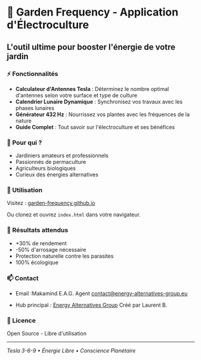 # 🌱 Garden Frequency - Application d'Électroculture

## L'outil ultime pour booster l'énergie de votre jardin

### ⚡ Fonctionnalités

- **Calculateur d'Antennes Tesla** : Déterminez le nombre optimal d'antennes selon votre surface et type de culture
- **Calendrier Lunaire Dynamique** : Synchronisez vos travaux avec les phases lunaires
- **Générateur 432 Hz** : Nourrissez vos plantes avec les fréquences de la nature
- **Guide Complet** : Tout savoir sur l'électroculture et ses bénéfices

### 🎯 Pour qui ?

- Jardiniers amateurs et professionnels
- Passionnés de permaculture
- Agriculteurs biologiques
- Curieux des énergies alternatives

### 🚀 Utilisation

Visitez : [garden-frequency.github.io](https://lemarchanddebonheur9.github.io/garden-frequency/)

Ou clonez et ouvrez `index.html` dans votre navigateur.

### 💚 Résultats attendus

- +30% de rendement
- -50% d'arrosage nécessaire
- Protection naturelle contre les parasites
- 100% écologique

### 📫 Contact
- Email :Makamind E.A.G. Agent contact@energy-alternatives-group.eu
 
- Hub principal : [Energy Alternatives Group](https://lemarchanddebonheur9.github.io/energy-alternatives-group/)
Créé par Laurent B.

### 📜 Licence

Open Source - Libre d'utilisation

---
*Tesla 3-6-9 • Énergie Libre • Conscience Planétaire*
